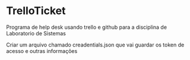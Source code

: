 # TrelloTicket
Programa de help desk usando trello e github para a disciplina de Laboratorio de Sistemas

Criar um arquivo chamado creadentials.json que vai guardar os token de acesso e outras informações
